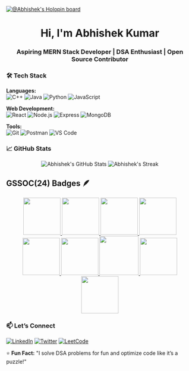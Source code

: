 [![@Abhishek's Holopin board](https://holopin.me/abhishek217)](https://www.holopin.io/@abhishek217#)

<h1 align="center">Hi, I'm Abhishek Kumar</h1>
<h3 align="center">Aspiring MERN Stack Developer | DSA Enthusiast | Open Source Contributor</h3>

### **🛠️ Tech Stack**  
**Languages:**  
![C++](https://img.shields.io/badge/C++-00599C?style=flat&logo=c%2B%2B&logoColor=white)
![Java](https://img.shields.io/badge/Java-ED8B00?style=flat&logo=openjdk&logoColor=white)
![Python](https://img.shields.io/badge/Python-3776AB?style=flat&logo=python&logoColor=white)
![JavaScript](https://img.shields.io/badge/JavaScript-F7DF1E?style=flat&logo=javascript&logoColor=black)  

**Web Development:**  
![React](https://img.shields.io/badge/React-20232A?style=flat&logo=react&logoColor=61DAFB)
![Node.js](https://img.shields.io/badge/Node.js-339933?style=flat&logo=nodedotjs&logoColor=white)
![Express](https://img.shields.io/badge/Express-000000?style=flat&logo=express&logoColor=white)
![MongoDB](https://img.shields.io/badge/MongoDB-47A248?style=flat&logo=mongodb&logoColor=white)  

**Tools:**  
![Git](https://img.shields.io/badge/Git-F05032?style=flat&logo=git&logoColor=white)
![Postman](https://img.shields.io/badge/Postman-FF6C37?style=flat&logo=postman&logoColor=white)
![VS Code](https://img.shields.io/badge/VS_Code-007ACC?style=flat&logo=visual-studio-code&logoColor=white)  

### **📈 GitHub Stats**  
<div align="center">
  <img src="https://github-readme-stats.vercel.app/api?username=abhishek217&show_icons=true&theme=radical" alt="Abhishek's GitHub Stats" />
  <img src="https://github-readme-streak-stats.herokuapp.com/?user=abhishek217&theme=radical" alt="Abhishek's Streak" />
</div>  

## **GSSOC(24) Badges 🪶**  
<div style='display:flex; align-items:center; gap: 10px;' align='center'>
  <a href="https://gssoc.girlscript.tech/leaderboard">
    <img src="https://raw.githubusercontent.com/GSSoC24/Postman-Challenge/main/docs/assets/Postman%20White.png" width="100px" height="100px" />
    <img src="https://raw.githubusercontent.com/GSSoC24/Postman-Challenge/main/docs/assets/1.png" width="100px" height="100px" />
    <img src="https://raw.githubusercontent.com/GSSoC24/Postman-Challenge/main/docs/assets/2.png" width="100px" height="100px" />
    <img src="https://raw.githubusercontent.com/GSSoC24/Postman-Challenge/main/docs/assets/3.png" width="100px" height="100px" />
    <img src="https://raw.githubusercontent.com/GSSoC24/Postman-Challenge/main/docs/assets/4.png" width="100px" height="100px" />
    <img src="https://raw.githubusercontent.com/GSSoC24/Postman-Challenge/main/docs/assets/5.png" width="100px" height="100px" />
    <img src="https://raw.githubusercontent.com/GSSoC24/Postman-Challenge/main/docs/assets/6.png" width="105px" height="105px" />
    <img src="https://raw.githubusercontent.com/GSSoC24/Postman-Challenge/main/docs/assets/7.png" width="100px" height="100px" />
    <img src="https://raw.githubusercontent.com/GSSoC24/Postman-Challenge/main/docs/assets/8.png" width="100px" height="100px" />
  </a>
</div>  

### **📫 Let’s Connect**  
[![LinkedIn](https://img.shields.io/badge/LinkedIn-0077B5?style=for-the-badge&logo=linkedin&logoColor=white)](YourLinkedInLink)
[![Twitter](https://img.shields.io/badge/Twitter-1DA1F2?style=for-the-badge&logo=twitter&logoColor=white)](YourTwitterLink)
[![LeetCode](https://img.shields.io/badge/-LeetCode-FFA116?style=for-the-badge&logo=LeetCode&logoColor=black)](YourLeetCodeProfile)  

⭐ **Fun Fact:** "I solve DSA problems for fun and optimize code like it’s a puzzle!"  
